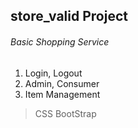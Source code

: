 ## store_valid Project


###### Basic Shopping Service

1. Login, Logout
2. Admin, Consumer
3. Item Management

> CSS BootStrap







